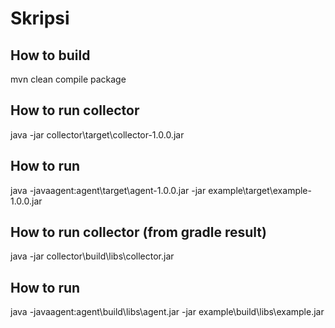 # Skripsi

## How to build

mvn clean compile package

## How to run collector

java -jar collector\target\collector-1.0.0.jar

## How to run

java -javaagent:agent\target\agent-1.0.0.jar -jar example\target\example-1.0.0.jar

## How to run collector (from gradle result)

java -jar collector\build\libs\collector.jar

## How to run

java -javaagent:agent\build\libs\agent.jar -jar example\build\libs\example.jar
